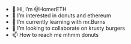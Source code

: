 - 👋 Hi, I’m @HomerETH
- 👀 I’m interested in donuts and ethereum
- 🌱 I’m currently learning with mr.Burns
- 💞️ I’m looking to collaborate on krusty burgers
- 📫 How to reach me mhmm donuts

<!---
HomerETH/HomerETH is a ✨ special ✨ repository because its `README.md` (this file) appears on your GitHub profile.
You can click the Preview link to take a look at your changes.
--->
